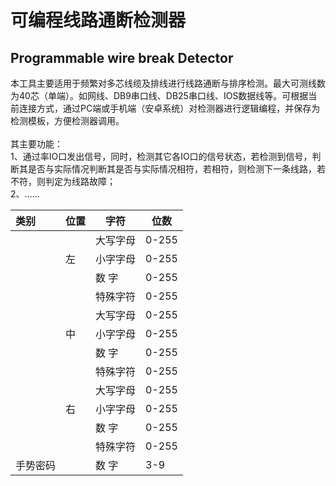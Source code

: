 # 可编程线路通断检测器
## Programmable wire break Detector
本工具主要适用于频繁对多芯线缆及排线进行线路通断与排序检测。最大可测线数为40芯（单端）。如网线、DB9串口线、DB25串口线、IOS数据线等。可根据当前连接方式，通过PC端或手机端（安卓系统）对检测器进行逻辑编程，并保存为检测模板，方便检测器调用。
<br><br>
其主要功能：<br>
1、通过率IO口发出信号，同时，检测其它各IO口的信号状态，若检测到信号，判断其是否与实际情况判断其是否与实际情况相符，若相符，则检测下一条线路，若不符，则判定为线路故障；<br>
2、……

| 类别 | 位置  |   字符    |     位数     |
| :--- | ---  | --------- | ------------ |
|     |      | 大写字母   | 0-255        |
|     |  左  | 小字字母   | 0-255        |
|     |      | 数    字   | 0-255        |
|     |      | 特殊字符   | 0-255        |
|     |      | 大写字母   | 0-255        |
|     |  中  | 小字字母   | 0-255        |
|     |      | 数    字   | 0-255        |
|     |      | 特殊字符   | 0-255        |
|     |      | 大写字母   | 0-255        |
|     |  右  | 小字字母   | 0-255        |
|     |      | 数    字   | 0-255        |
|     |      | 特殊字符   | 0-255        |
| 手势密码 |      | 数    字   | 3-9        |
